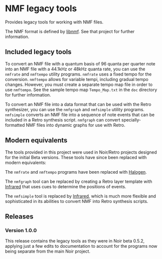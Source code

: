 # NMF legacy tools

Provides legacy tools for working with NMF files.

The NMF format is defined by [libnmf](https://www.purl.org/canidtech/r/libnmf).  See that project for further information.

## Included legacy tools

To convert an NMF file with a quantum basis of 96 quanta per quarter note into an NMF file with a 44.1kHz or 48kHz quanta rate, you can use the `nmfrate` and `nmftempo` utility programs.  `nmfrate` uses a fixed tempo for the conversion.  `nmftempo` allows for variable tempi, including gradual tempo changes.  However, you must create a separate tempo map file in order to use `nmftempo`.  See the sample tempo map `Tempo_Map.txt` in the `doc` directory for further information.

To convert an NMF file into a data format that can be used with the Retro synthesizer, you can use the `nmfgraph` and `nmfsimple` utility programs.  `nmfsimple` converts an NMF file into a sequence of note events that can be included in a Retro synthesis script.  `nmfgraph` can convert specially-formatted NMF files into dynamic graphs for use with Retro.

## Modern equivalents

The tools provided in this project were used in Noir/Retro projects designed for the initial Beta versions.  These tools have since been replaced with modern equivalents:

The `nmfrate` and `nmftempo` programs have been replaced with [Halogen](https://www.purl.org/canidtech/r/halogen).

The `nmfgraph` tool can be replaced by creating a Retro layer template with [Infrared](https://www.purl.org/canidtech/r/infrared) that uses cues to determine the positions of events.

The `nmfsimple` tool is replaced by [Infrared](https://www.purl.org/canidtech/r/infrared), which is much more flexible and sophisticated in its abilities to convert NMF into Retro synthesis scripts.

## Releases

### Version 1.0.0

This release contains the legacy tools as they were in Noir beta 0.5.2, applying just a few edits to documentation to account for the programs now being separate from the main Noir project.
